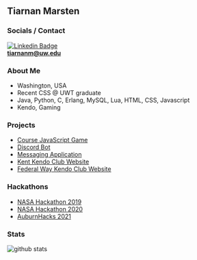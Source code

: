 ## Tiarnan Marsten

### Socials / Contact
[![Linkedin Badge](https://img.shields.io/badge/-Tiarnan_Marsten-%230077B5?style=flat-square&logo=Linkedin&logoColor=white&link=https://www.linkedin.com/in/tkmarsten/)](https://www.linkedin.com/in/tkmarsten/)  
**tiarnanm@uw.edu**

### About Me
- Washington, USA
- Recent CSS @ UWT graduate
- Java, Python, C, Erlang, MySQL, Lua, HTML, CSS, Javascript
- Kendo, Gaming

### Projects
- [Course JavaScript Game](https://github.com/amn34/491-Bullet-Hell)
- [Discord Bot](https://github.com/tkmarsten/kendo-bot)
- [Messaging Application](https://github.com/mperez68/Team8TCSS450)
- [Kent Kendo Club Website](http://kentkendo.org/)
- [Federal Way Kendo Club Website](http://federalwaykendo.org/)

### Hackathons
- [NASA Hackathon 2019](https://github.com/tkmarsten/nasa-hackathon)
- [NASA Hackathon 2020](https://github.com/amn34/HUSCII-CO2)
- [AuburnHacks 2021](https://github.com/amn34/Auburn-Client)

### Stats
![github stats](https://github-readme-stats.vercel.app/api?username=tkmarsten&show_icons=true)
